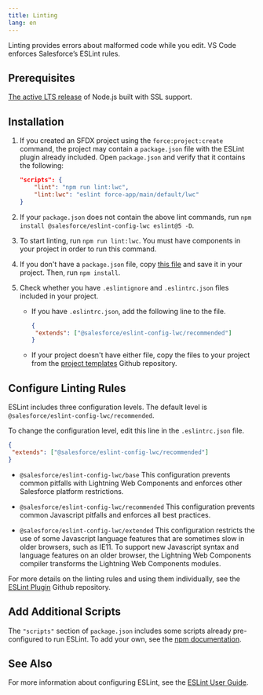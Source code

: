 ```yaml
---
title: Linting 
lang: en
---
```


Linting provides errors about malformed code while you edit. VS Code enforces Salesforce’s ESLint rules.

## Prerequisites

[The active LTS release](https://nodejs.org/en/about/releases/) of Node.js built with SSL support.

## Installation

1. If you created an SFDX project using the `force:project:create` command, the project may contain a `package.json` file with the ESLint plugin already included. Open `package.json` and verify that it contains the following:

   ```json
   "scripts": {
       "lint": "npm run lint:lwc",
       "lint:lwc": "eslint force-app/main/default/lwc"
   }
   ```

2. If your `package.json` does not contain the above lint commands, run `npm install @salesforce/eslint-config-lwc eslint@5 -D`.

3. To start linting, run `npm run lint:lwc`. You must have components in your project in order to run this command.

4. If you don't have a `package.json` file, copy [this file](https://github.com/forcedotcom/salesforcedx-templates/blob/master/src/templates/project/package.json) and save it in your project. Then, run `npm install`.

5. Check whether you have `.eslintignore` and `.eslintrc.json` files included in your project. 
    - If you have `.eslintrc.json`, add the following line to the file.

         ```json
         {
          "extends": ["@salesforce/eslint-config-lwc/recommended"]
         }
         ```

    - If your project doesn't have either file, copy the files to your project from the [project templates](https://github.com/forcedotcom/salesforcedx-templates/tree/master/src/templates/project) Github repository.

## Configure Linting Rules

ESLint includes three configuration levels. The default level is `@salesforce/eslint-config-lwc/recommended`.

To change the configuration level, edit this line in the  `.eslintrc.json` file.

```json
{
 "extends": ["@salesforce/eslint-config-lwc/recommended"]
}
```

- `@salesforce/eslint-config-lwc/base`
This configuration prevents common pitfalls with Lightning Web Components and enforces other Salesforce platform restrictions.

- `@salesforce/eslint-config-lwc/recommended`
This configuration prevents common Javascript pitfalls and enforces all best practices.

- `@salesforce/eslint-config-lwc/extended`
This configuration restricts the use of some Javascript language features that are sometimes slow in older browsers, such as IE11. To support new Javascript syntax and language features on an older browser, the Lightning Web Components compiler transforms the Lightning Web Components modules.

For more details on the linting rules and using them individually, see the [ESLint Plugin](https://github.com/salesforce/eslint-plugin-lwc) Github repository.

## Add Additional Scripts

The `"scripts"` section of `package.json` includes some scripts already pre-configured to run ESLint. To add your own, see the [npm documentation](https://docs.npmjs.com/misc/scripts).

## See Also

For more information about configuring ESLint, see the [ESLint User Guide](https://eslint.org/docs/user-guide/configuring).